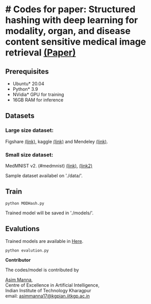 # # Codes for paper:  Structured hashing with deep learning for modality, organ, and disease content sensitive medical image retrieval [(Paper)](https://www.nature.com/articles/s41598-025-93418-2/)


## Prerequisites
* Ubuntu\* 20.04
* Python\* 3.9
* NVidia\* GPU for training
* 16GB RAM for inference


## Datasets
### Large size dataset:
  Figshare [(link)](https://figshare.com/articles/dataset/brain_tumor_dataset/1512427/5), kaggle [(link)](https://www.kaggle.com/datasets/aryashah2k/breast-ultrasound-images-dataset) and Mendeley [(link)](https://data.mendeley.com/datasets/rscbjbr9sj/2).
### Small size dataset:
MedMNIST v2. (#medmnist) [(link)](https://zenodo.org/record/6496656), [(link2)](https://medmnist.com/)


Sample dataset availabel on './data/'.

## Train
```
python MODHash.py
```
Trained model will be saved in './models/'.

## Evalutions
Trained models are available in [Here](https://iitkgpacin-my.sharepoint.com/:f:/g/personal/asimmanna17_kgpian_iitkgp_ac_in/EhAbL4IyLiFFrkMdJbRIuHMBj8cHos1ThDWzZN-nrSRzeg?e=mx7o1N).
```
python evalution.py
```



**Contributor**

The codes/model is contributed  by

<a href="https://www.linkedin.com/in/asimmanna17/">Asim Manna</a>, </br>
Centre of Excellence in Artificial Intelligence, </br>
Indian Institute of Technology Kharagpur </br>
email: asimmanna17@kgpian.iitkgp.ac.in </br> 

